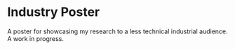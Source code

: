 Industry Poster
===============

A poster for showcasing my research to a less technical industrial audience. A
work in progress.

